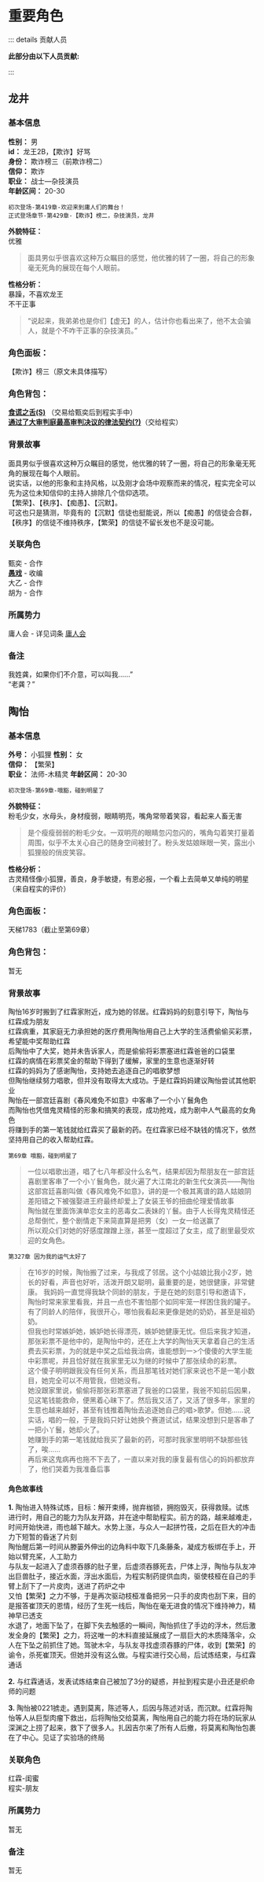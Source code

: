 # 重要角色
::: details 贡献人员

**此部分由以下人员贡献:**
<MemberBlock :filterNames="names" />

<script setup>

  const names = [
'几个孤独',
'琥珀',
'我从不信命',
];
</script>

:::

## 龙井
### 基本信息

**性别：** 男  
**id：** 龙王2B，【欺诈】好骂  
**身份：** 欺诈榜三（前欺诈榜二）     
**信仰：** 欺诈    
**职业：** 战士—杂技演员  
**年龄区间：** 20-30  

`初次登场-第419章-欢迎来到庸人们的舞台！`  
`正式登场章节-第429章-【欺诈】榜二，杂技演员，龙井`

**外貌特征：**    
优雅  
> 面具男似乎很喜欢这种万众瞩目的感觉，他优雅的转了一圈，将自己的形象毫无死角的展现在每个人眼前。

**性格分析：**    
暴躁，不喜欢龙王  
不干正事  
> “说起来，我弟弟也是你们【虚无】的人，估计你也看出来了，他不太会骗人，就是个不咋干正事的杂技演员。”

### 角色面板：  
【欺诈】榜三（原文未具体描写）
### 角色背包：  
[**食谎之舌(S)**](/wiki/assets/props.html#食谎之舌-s) （交易给甄奕后到程实手中）     
[**通过了大审判庭最高审判决议的律法契约(?)**](/wiki/assets/unclassified.md#通过了大审判庭最高审判决议的律法契约)（交给程实）  
### 背景故事 
面具男似乎很喜欢这种万众瞩目的感觉，他优雅的转了一圈，将自己的形象毫无死角的展现在每个人眼前。  
说实话，以他的形象和主持风格，以及刚才会场中观察而来的情况，程实完全可以先为这位未知信仰的主持人排除几个信仰选项。  
【繁荣】、【秩序】、【痴愚】、【沉默】。  
可这也只是猜测，毕竟有的【沉默】信徒也挺能说，所以【痴愚】的信徒会合群，【秩序】的信徒不维持秩序，【繁荣】的信徒不留长发也不是没可能。  
### 关联角色  
甄奕 - 合作  
[**愚戏**](/wiki/characters/main/cheng_shi.md) - 收编  
大乙 - 合作  
胡为 - 合作  
### 所属势力  
庸人会 - 详见词条 [庸人会](/wiki/organization/player/average-joe-club.md)

### 备注  
我姓龚，如果你们不介意，可以叫我......”   
“老龚？”


## 陶怡
### 基本信息
**外号：** 小狐狸
**性别：** 女    
**信仰：** 【繁荣】   
**职业：** 法师-木精灵 
**年龄区间：** 20-30  

`初次登场-第69章-哦豁，碰到明星了`

**外貌特征：**    
粉毛少女，水母头，身材瘦弱，眼睛明亮，嘴角常带着笑容，看起来人畜无害
> 是个瘦瘦弱弱的粉毛少女。一双明亮的眼睛忽闪忽闪的，嘴角勾着笑打量着周围，似乎不太关心自己的随身空间被封了。粉头发姑娘眯眼一笑，露出小狐狸般的俏皮笑容。

**性格分析：**    
古灵精怪像小狐狸，善良，身手敏捷，有恩必报，一个看上去简单又单纯的明星（来自程实的评价）

### 角色面板：  
天梯1783（截止至第69章）
### 角色背包：  
暂无
### 背景故事 
陶怡16岁时搬到了红霖家附近，成为她的邻居。红霖妈妈的刻意引导下，陶怡与红霖成为朋友  
红霖病重，其家庭无力承担她的医疗费用陶怡用自己上大学的生活费偷偷买彩票，希望能中奖帮助红霖  
后陶怡中了大奖，她并未告诉家人，而是偷偷将彩票塞进红霖爸爸的口袋里  
红霖的病情在彩票奖金的帮助下得到了缓解，家里的生意也逐渐好转  
红霖的妈妈为了感谢陶怡，支持她去追逐自己的唱歌梦想  
但陶怡继续努力唱歌，但并没有取得太大成功。于是红霖妈妈建议陶怡尝试其他职业  
陶怡在一部宫廷喜剧《春风难免不如意》中客串了一个小丫鬟角色  
而陶怡也凭借鬼灵精怪的形象和搞笑的表现，成功抢戏，成为剧中人气最高的女角色  
将赚到手的第一笔钱就给红霖买了最新的药。在红霖家已经不缺钱的情况下，依然坚持用自己的收入帮助红霖。  

`第69章 哦豁，碰到明星了 `
> 一位以唱歌出道，唱了七八年都没什么名气，结果却因为帮朋友在一部宫廷喜剧里客串了一个小丫鬟角色，就火遍了大江南北的新生代女演员——陶怡  
> 这部宫廷喜剧叫做《春风难免不如意》，讲的是一个极其离谱的路人姑娘阴差阳错之下被强娶进王府最终却爱上了女装王爷的扭曲伦理爱情故事  
> 陶怡就在里面饰演单恋女主的恶毒女二表妹的丫鬟。由于人长得鬼灵精怪还总帮倒忙，整个剧情走下来简直算是把男（女）一女一给送赢了  
> 所以观众们对她的好感度蹭蹭上涨，甚至一度超过了女主，成了剧里最受欢迎的女角色。  

`第327章 因为我的运气太好了`
>在16岁的时候，陶怡搬了过来，与我成了邻居。这个小姑娘比我小2岁，她长的好看，声音也好听，活泼开朗又聪明，最重要的是，她很健康，非常健康。
>我妈妈一直觉得我缺个同龄的朋友，于是在她的刻意引导和邀请下，陶怡时常来家里看我，并且一点也不害怕那个如同牢笼一样困住我的罐子。
>有了同龄人的陪伴，我很开心，哪怕我看起来更像是她的奶奶，甚至是祖奶奶。  
>但我也时常嫉妒她，嫉妒她长得漂亮，嫉妒她健康无忧。但后来我才知道，那张彩票不是他中的，是陶怡中的，还在上大学的陶怡天天拿着自己的生活费去买彩票，为的就是中奖之后给我治病，谁能想到一>个傻傻的大学生能中彩票呢，并且恰好就在我家里无以为继的时候中了那张续命的彩票。  
>这个傻子明明跟我没有任何关系，而且那笔钱对她们家来说也不是一笔小数目，她完全可以不用管我，但她没有。  
>她没跟家里说，偷偷将那张彩票塞进了我爸的口袋里，我爸不知前后因果，见这笔钱能救命，便黑着心昧下了。然后我又活了，又活了很多年，家里的生意也越来越好，甚至有钱推着陶怡去追逐她自己的唱>歌梦。但她......说实话，唱的一般，于是我妈只好让她换个赛道试试，结果没想到只是客串了一把小丫鬟，她却火了。  
>她赚到手的第一笔钱就给我买了最新的药，可那时我家里明明不缺那些钱了，唉......  
>再后来这鬼病再也拖不下去了，一直以来对我的康复最有信心的妈妈都放弃了，他们哭着为我准备后事    

#### 角色故事线
**1.** 陶怡进入特殊试炼，目标：解开束缚，抛弃枷锁，拥抱毁灭，获得救赎。试炼进行时，用自己的能力为队友开路，并在途中帮助程实。前方的路，越来越难走，时间开始快进，雨也越下越大。水势上涨，与众人一起拼竹筏，之后在巨大的冲击力下短暂的昏迷了片刻  
陶怡醒后第一时间从滕篓外伸出的边角料中取下几条藤条，凝成方板绑在手上，开始以臂充桨，人工助力  
与队友一起进入了虚须吞豚的肚子里，后虚须吞豚死去，尸体上浮，陶怡与队友冲出巨兽肚子，接近水面，浮出水面后，为程实制药提供血肉，驱使枝桠在自己的手臂上刮下了一片皮肉，送进了药炉之中  
又怕【繁荣】之力不够，于是再次驱动枝桠准备把另一只手的皮肉也刮下来，目的是报答崔顶天的恩情，经历了生死一线后，陶怡在毫无进食的情况下维持神力，精神早已透支  
水退了，地面下坠了，在脚下失去触感的一瞬间，陶怡抓住了手边的浮木，然后激发全身的【繁荣】之力，将这唯一的木料直接延展成了一扇巨大的木质降落伞，众人在下坠之前抓住了她。驾驶木伞，与队友寻找虚须吞豚的尸体，收到【繁荣】的谕令，杀死崔顶天。但她并没有这么做。与程实进行交心局，后试炼结束，与红霖通话  

**2.** 与红霖通话，发表试炼结束自己被加了3分的疑惑，并扯到程实是小丑还是织命师的问题  

**3.** 陶怡被0221掳走。遇到莫离，陈述等人，后因与陈述对话，而沉默。红霖将陶怡等人从巨型肉瘤下救出，后将陶怡交给莫离，陶怡用自己的能力将在场的玩家从深渊之上捞了起来，救下了很多人。扎因吉尔来了所有人后撤，将莫离和陶怡包裹在了中心。见证了实验场的终局  
### 关联角色  
红霖-闺蜜  
程实-朋友  
### 所属势力  
暂无

### 备注  
暂无